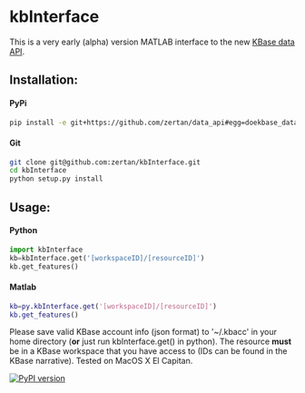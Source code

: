 # kbInterface
This is a very early (alpha) version MATLAB interface to the new [KBase data API](https://github.com/kbase/data_api).

## Installation:

#### PyPi
```bash
pip install -e git+https://github.com/zertan/data_api#egg=doekbase_data_api-0.1.0 kbInterface
```

#### Git
```bash
git clone git@github.com:zertan/kbInterface.git
cd kbInterface
python setup.py install
```

## Usage:

#### Python
```python
import kbInterface
kb=kbInterface.get('[workspaceID]/[resourceID]')
kb.get_features()
```

#### Matlab
```matlab
kb=py.kbInterface.get('[workspaceID]/[resourceID]')
kb.get_features()
```

Please save valid KBase account info (json format) to '~/.kbacc' in your home directory (**or** just run kbInterface.get() in python). The resource **must** be in a KBase workspace that you have access to (IDs can be found in the KBase narrative). Tested on MacOS X El Capitan.

[![PyPI version](https://badge.fury.io/py/kbInterface.svg)](https://badge.fury.io/py/kbInterface)
